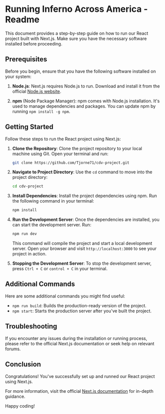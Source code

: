 # Running Inferno Across America  - Readme

This document provides a step-by-step guide on how to run our React project built with Next.js. Make sure you have the necessary software installed before proceeding.

## Prerequisites

Before you begin, ensure that you have the following software installed on your system:

1. **Node.js**: Next.js requires Node.js to run. Download and install it from the official [Node.js website](https://nodejs.org/).

2. **npm** (Node Package Manager): npm comes with Node.js installation. It's used to manage dependencies and packages. You can update npm by running `npm install -g npm`.

## Getting Started

Follow these steps to run the React project using Next.js:

1. **Clone the Repository**: Clone the project repository to your local machine using Git. Open your terminal and run:

    ```bash
    git clone https://github.com/Tjorne71/cdv-project.git
    ```

2. **Navigate to Project Directory**: Use the `cd` command to move into the project directory:

    ```bash
    cd cdv-project
    ```

3. **Install Dependencies**: Install the project dependencies using npm. Run the following command in your terminal:

    ```bash
    npm install
    ```

4. **Run the Development Server**: Once the dependencies are installed, you can start the development server. Run:

    ```bash
    npm run dev
    ```

    This command will compile the project and start a local development server. Open your browser and visit `http://localhost:3000` to see your project in action.

5. **Stopping the Development Server**: To stop the development server, press `Ctrl + C` or `control + C` in your terminal.

## Additional Commands

Here are some additional commands you might find useful:

- `npm run build`: Builds the production-ready version of the project.
- `npm start`: Starts the production server after you've built the project.

## Troubleshooting

If you encounter any issues during the installation or running process, please refer to the official Next.js documentation or seek help on relevant forums.

## Conclusion

Congratulations! You've successfully set up and runned our React project using Next.js.

For more information, visit the official [Next.js documentation](https://nextjs.org/docs) for in-depth guidance.

Happy coding!